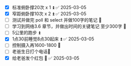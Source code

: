 - [x] 标准俯卧撑20次 x 1 ⏫ ✅ 2025-03-05
- [x] 窄距俯卧撑10次 x 2 ⏫ ✅ 2025-03-05
- [ ]  测试并做完 poll 和 select 并做100字的笔记 🔺 
- [ ]  学习到网络3.6 章节，并做出时间的关键笔记 至少300字 🔺 
- [ ] 5公里的跑步 ⏫ 
- [x] 1点30前睡觉8点30起床 ⏫ ✅ 2025-03-05
- [ ] 控制摄入再1600-1800 🔽
- [ ] 老爸生日打个电话🔺 
- [x] 给老爸发个红包 🔺 ✅ 2025-03-05